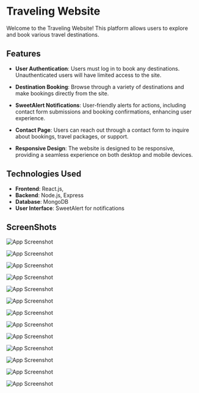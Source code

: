 # Traveling Website

Welcome to the Traveling Website! This platform allows users to explore and book various travel destinations. 

## Features

- **User Authentication**: Users must log in to book any destinations. Unauthenticated users will have limited access to the site.
  
- **Destination Booking**: Browse through a variety of destinations and make bookings directly from the site.

- **SweetAlert Notifications**: User-friendly alerts for actions, including contact form submissions and booking confirmations, enhancing user experience.

- **Contact Page**: Users can reach out through a contact form to inquire about bookings, travel packages, or support.

- **Responsive Design**: The website is designed to be  responsive, providing a seamless experience on both desktop and mobile devices.

## Technologies Used

- **Frontend**: React.js, 
- **Backend**: Node.js, Express
- **Database**: MongoDB
- **User Interface**: SweetAlert for notifications


## ScreenShots

![App Screenshot](https://res.cloudinary.com/djkvcjvrs/image/upload/v1729568337/Traveling%20website/tiyozekmkskzoder4v0b.png)

![App Screenshot](https://res.cloudinary.com/djkvcjvrs/image/upload/v1729568337/Traveling%20website/dnvkwzqq5gtyxofcesre.png)

![App Screenshot](https://res.cloudinary.com/djkvcjvrs/image/upload/v1729568337/Traveling%20website/eb0jrgo6vwfgu8f43tfv.png)

![App Screenshot](https://res.cloudinary.com/djkvcjvrs/image/upload/v1729569785/Traveling%20website/kzlf0qbwrnggxppjg9xb.png)

![App Screenshot](https://res.cloudinary.com/djkvcjvrs/image/upload/v1729569902/Traveling%20website/j3ycnimdudfpkoun1o3t.png)

![App Screenshot](https://res.cloudinary.com/djkvcjvrs/image/upload/v1729569901/Traveling%20website/rtlaak8cxxwdbxbclfqb.png)

![App Screenshot](https://res.cloudinary.com/djkvcjvrs/image/upload/v1729570050/Traveling%20website/wbfld4ke2rye2qei1qan.png)

![App Screenshot](https://res.cloudinary.com/djkvcjvrs/image/upload/v1729570050/Traveling%20website/qzog2p6ozaiqujmdhx8c.png)

![App Screenshot](https://res.cloudinary.com/djkvcjvrs/image/upload/v1729570193/Traveling%20website/g66kdpwoe66cjd7ssnhv.png)

![App Screenshot](https://res.cloudinary.com/djkvcjvrs/image/upload/v1729570193/Traveling%20website/y0tr7rnqafqrmx0zsg1r.png)

![App Screenshot](https://res.cloudinary.com/djkvcjvrs/image/upload/v1729570283/Traveling%20website/hytsvk0wimytiai2ao9z.png)

![App Screenshot](https://res.cloudinary.com/djkvcjvrs/image/upload/v1729570284/Traveling%20website/dindexgunkxtjiftkmoe.png)

![App Screenshot](https://res.cloudinary.com/djkvcjvrs/image/upload/v1729570284/Traveling%20website/xczqkfb3o1p2xiierinh.png)




